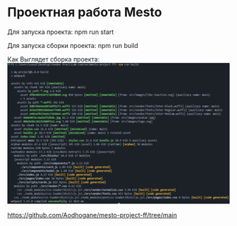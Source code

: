 # Проектная работа Mesto

Для запуска проекта: npm run start

Для запуска сборки проекта: npm run build 

Как Bыглядет сборка проекта:
![alt text](image.png)




https://github.com/Aodhogane/mesto-project-ff/tree/main